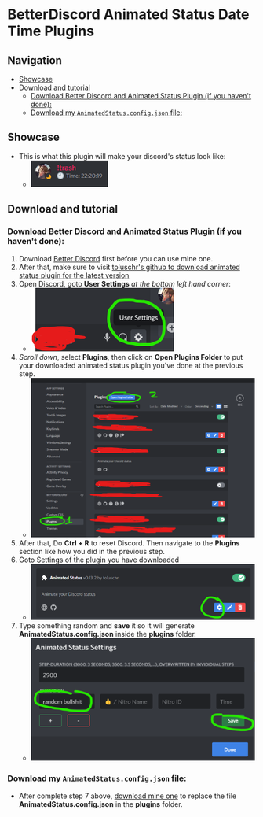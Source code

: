 # BetterDiscord Animated Status Date Time Plugins
## Navigation
- [Showcase](#show)
- [Download and tutorial](#down_main)
	- [Download Better Discord and Animated Status Plugin (if you haven't done):](#better_disc_anim)
	- [Download my `AnimatedStatus.config.json` file:](#json_download)

<a name="show"/></a>
## Showcase
- This is what this plugin will make your discord's status look like:
	- ![showcase](./trashes/anim_status_showcase.gif)

<a name="down_main"/></a>
## Download and tutorial
<a name="better_disc_anim"/></a>
### Download Better Discord and Animated Status Plugin (if you haven't done):
1. Download [Better Discord](https://betterdiscord.app/) first before you can use mine one.
2. After that, make sure to visit [toluschr's github to download animated status plugin for the latest version](https://github.com/toluschr/BetterDiscord-Animated-Status)
3. Open Discord, goto **User Settings** _at the bottom left hand corner_:
	- ![user_settings](./trashes/user_settings_nav.png)
4. _Scroll down_, select **Plugins**, then click on **Open Plugins Folder** to put your downloaded animated status plugin you've done at the previous step.
	- ![plugins_located](./trashes/open_plugins_folder.png)
5. After that, Do **Ctrl \+ R** to reset Discord. Then navigate to the **Plugins** section like how you did in the previous step.
6. Goto Settings of the plugin you have downloaded
	- ![anim_status_setup](./trashes/crap_set.png)
7. Type something random and **save** it so it will generate **AnimatedStatus.config.json** inside the **plugins** folder.
	- ![bs_setup](./trashes/setup_bs.png)
<a name="json_download"/></a>
### Download my `AnimatedStatus.config.json` file:
- After complete step 7 above, [download mine one](https://github.com/nicknggt/BetterDiscord-Animated-Status-Date-Time-Plugins/releases/download/v1.0/plugins.zip) to replace the file **AnimatedStatus.config.json** in the **plugins** folder.